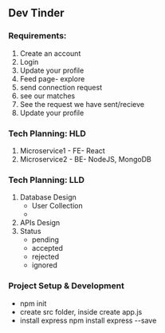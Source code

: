 ## Dev Tinder

### Requirements: 
1. Create an account
2. Login
3. Update your profile
4. Feed page- explore
5. send connection request
6. see our matches
7. See the request we have sent/recieve
8. Update your profile

### Tech Planning: HLD
1. Microservice1 - FE- React
2. Microservice2 - BE- NodeJS, MongoDB

### Tech Planning: LLD
1. Database Design
      - User Collection
      - 
2. APIs Design
3. Status
      - pending
      - accepted
      - rejected
      - ignored

### Project Setup & Development
 - npm init
 - create src folder, inside create app.js
 - install express npm install express --save
